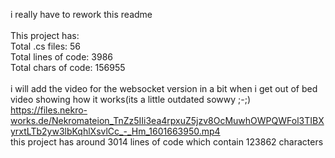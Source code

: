 i really have to rework this readme <br><br>
This project has:<br>
Total .cs files: 56<br>
Total lines of code: 3986<br>
Total chars of code: 156955<br><br>
i will add the video for the websocket version in a bit when i get out of bed <br>
video showing how it works(its a little outdated sowwy ;-;) <br>
https://files.nekro-works.de/Nekromateion_TnZz5IIi3ea4rpxuZ5jzv8OcMuwhOWPQWFol3TIBXyrxtLTb2yw3lbKqhlXsvlCc_-_Hm_1601663950.mp4 <br>
this project has around 3014 lines of code which contain 123862 characters
